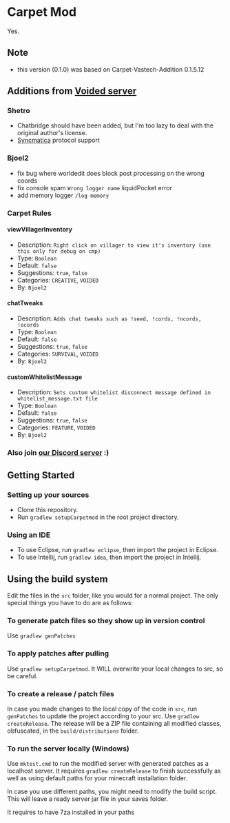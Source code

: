 # Carpet Mod
Yes.

## Note
- this version (0.1.0) was based on Carpet-Vastech-Addition 0.1.5.12

## Additions from [Voided server](https://discord.com/invite/P8naD2wBc7)

### Shetro

- Chatbridge should have been added, but I'm too lazy to deal with the original author's license.
- [Syncmatica](https://github.com/RealShetro/syncmatica-1.12) protocol support

### Bjoel2

- fix bug where worldedit does block post processing on the wrong coords
- fix console spam `Wrong logger name` liquidPocket error
- add memory logger `/log memory`

### Carpet Rules
#### viewVillagerInventory
- Description: `Right click on villager to view it's inventory (use this only for debug on cmp)`
- Type: `Boolean`
- Default: `false`
- Suggestions: `true`, `false`
- Categories: `CREATIVE`, `VOIDED`
- By: `Bjoel2`
#### chatTweaks
- Description: `Adds chat tweaks such as !seed, !cords, !ncords, !ocords`
- Type: `Boolean`
- Default: `false`
- Suggestions: `true`, `false`
- Categories: `SURVIVAL`, `VOIDED`
- By: `Bjoel2`
#### customWhitelistMessage
- Description: `Sets custom whitelist disconnect message defined in whitelist_message.txt file`
- Type: `Boolean`
- Default: `false`
- Suggestions: `true`, `false`
- Categories: `FEATURE`, `VOIDED`
- By: `Bjoel2`

### Also join [our Discord server](https://discord.com/invite/P8naD2wBc7) :)

## Getting Started
### Setting up your sources
- Clone this repository.
- Run `gradlew setupCarpetmod` in the root project directory.

### Using an IDE
- To use Eclipse, run `gradlew eclipse`, then import the project in Eclipse.
- To use Intellij, run `gradlew idea`, then import the project in Intellij.

## Using the build system
Edit the files in the `src` folder, like you would for a normal project. The only special things you have to do are as follows:
### To generate patch files so they show up in version control
Use `gradlew genPatches`
### To apply patches after pulling
Use `gradlew setupCarpetmod`. It WILL overwrite your local changes to src, so be careful.
### To create a release / patch files
In case you made changes to the local copy of the code in `src`, run `genPatches` to update the project according to your src.
Use `gradlew createRelease`. The release will be a ZIP file containing all modified classes, obfuscated, in the `build/distributions` folder.
### To run the server locally (Windows)
Use `mktest.cmd` to run the modified server with generated patches as a localhost server. It requires `gradlew createRelease` to finish successfully as well as using default paths for your minecraft installation folder.

In case you use different paths, you might need to modify the build script.
This will leave a ready server jar file in your saves folder.

It requires to have 7za installed in your paths
